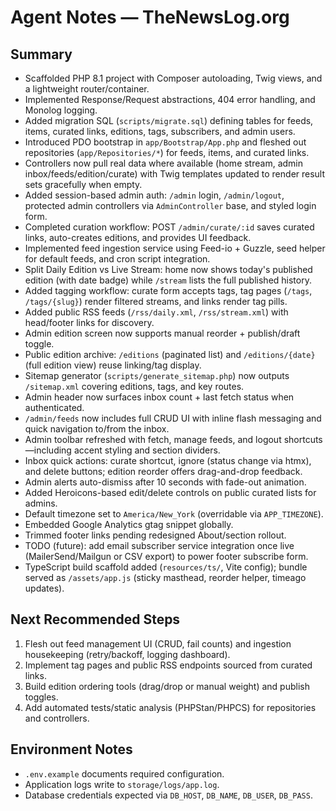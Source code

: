 # Agent Notes — TheNewsLog.org

## Summary

- Scaffolded PHP 8.1 project with Composer autoloading, Twig views, and a lightweight router/container.
- Implemented Response/Request abstractions, 404 error handling, and Monolog logging.
- Added migration SQL (`scripts/migrate.sql`) defining tables for feeds, items, curated links, editions, tags, subscribers, and admin users.
- Introduced PDO bootstrap in `app/Bootstrap/App.php` and fleshed out repositories (`app/Repositories/*`) for feeds, items, and curated links.
- Controllers now pull real data where available (home stream, admin inbox/feeds/edition/curate) with Twig templates updated to render result sets gracefully when empty.
- Added session-based admin auth: `/admin` login, `/admin/logout`, protected admin controllers via `AdminController` base, and styled login form.
- Completed curation workflow: POST `/admin/curate/:id` saves curated links, auto-creates editions, and provides UI feedback.
- Implemented feed ingestion service using Feed-io + Guzzle, seed helper for default feeds, and cron script integration.
- Split Daily Edition vs Live Stream: home now shows today's published edition (with date badge) while `/stream` lists the full published history.
- Added tagging workflow: curate form accepts tags, tag pages (`/tags`, `/tags/{slug}`) render filtered streams, and links render tag pills.
- Added public RSS feeds (`/rss/daily.xml`, `/rss/stream.xml`) with head/footer links for discovery.
- Admin edition screen now supports manual reorder + publish/draft toggle.
- Public edition archive: `/editions` (paginated list) and `/editions/{date}` (full edition view) reuse linking/tag display.
- Sitemap generator (`scripts/generate_sitemap.php`) now outputs `/sitemap.xml` covering editions, tags, and key routes.
- Admin header now surfaces inbox count + last fetch status when authenticated.
- `/admin/feeds` now includes full CRUD UI with inline flash messaging and quick navigation to/from the inbox.
- Admin toolbar refreshed with fetch, manage feeds, and logout shortcuts—including accent styling and section dividers.
- Inbox quick actions: curate shortcut, ignore (status change via htmx), and delete buttons; edition reorder offers drag-and-drop feedback.
- Admin alerts auto-dismiss after 10 seconds with fade-out animation.
- Added Heroicons-based edit/delete controls on public curated lists for admins.
- Default timezone set to `America/New_York` (overridable via `APP_TIMEZONE`).
- Embedded Google Analytics gtag snippet globally.
- Trimmed footer links pending redesigned About/section rollout.
- TODO (future): add email subscriber service integration once live (MailerSend/Mailgun or CSV export) to power footer subscribe form.
- TypeScript build scaffold added (`resources/ts/`, Vite config); bundle served as `/assets/app.js` (sticky masthead, reorder helper, timeago updates).

## Next Recommended Steps

1. Flesh out feed management UI (CRUD, fail counts) and ingestion housekeeping (retry/backoff, logging dashboard).
2. Implement tag pages and public RSS endpoints sourced from curated links.
3. Build edition ordering tools (drag/drop or manual weight) and publish toggles.
4. Add automated tests/static analysis (PHPStan/PHPCS) for repositories and controllers.

## Environment Notes

- `.env.example` documents required configuration.
- Application logs write to `storage/logs/app.log`.
- Database credentials expected via `DB_HOST`, `DB_NAME`, `DB_USER`, `DB_PASS`.
